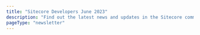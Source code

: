 ```yaml
---
title: "Sitecore Developers June 2023"
description: "Find out the latest news and updates in the Sitecore community."
pageType: "newsletter"
---
```

<NewsletterStory
      title="A Discussion with Sitecore's CPO Dave O’Flanagan"
      copy="In this episode, we dive deep into the exciting world of AI, as we explore the future of this game-changing technology. We’ll also discuss the possibility of personalization dying, and the ins and outs of cloud migration."
      image="https://go.sitecore.com/l/857953/2023-06-25/twjjgc/857953/1687714895ZySFDOHK/Untitled_design__7_.png"
      linkText="Watch now"
      linkHref="https://www.youtube.com/watch?v=R8mb1CB-9vc"
      variant="full-width"    />
<NewsletterStory 
      title="SUGCON India 2023 Updates"
      copy="SUGCON India 2023 CFS has officially closed and the organizing committee is reviewing all the sessions. This year's event will be held at the luxurious Grand Delhi Hotel. For the latest updates on SUGCON India 2023, be sure to follow us on Twitter @SUGCONF and visit our website. Tickets will be on sale next month! "
      image="https://go.sitecore.com/l/857953/2023-06-25/twjjgg/857953/1687715032iGzfEzCj/Untitled_design__8_.png"
      linkText="Learn more"
      linkHref="https://india.sugcon.events/"
      variant="full-width"    />
<NewsletterStory 
      title="What is Federated Search?"
      copy="In this video series, we're highlighting the work we've done to integrate Sitecore Search into the Sitecore Developer Portal. In this part Rob will introduce Federated Search, what it is, and how we leveraged it."
      image=""
      linkText="Watch now"
      linkHref="https://www.youtube.com/watch?v=i0tRKliVY8g"
    />
<NewsletterStory 
      title="Get Sitecore Personalize Decision Model result on your Backend code"
      copy="Explore this step-by-step guide on how to obtain personalized content for specific groups of users based on their behavior, using Sitecore Personalize Decision Model. Learn how set the logic and rules, create a web experience, and connect to the Sitecore Personalize API."
      image=""
      linkText="Read now"
      linkHref="https://sitecoretek.wordpress.com/2023/06/10/how-to-get-sitecore-personalize-decision-model-result-on-my-sitecore-backend-code/"
    />
<NewsletterStory 
      title="Experience the Best of SUGCON EUROPE 2023"
      copy="Missed SUGCON Europe 2023? No worries! Our YouTube channel now features an impressive lineup of presentations covering XM Cloud, Path to Composable, Marketing, and more. Head over to our channel now and immerse yourself in the latest insights and trends!"
      image=""
      linkText="Watch now"
      linkHref="https://www.youtube.com/playlist?list=PLvwdDTmlDsRyk2ewHFxOzQum3yMA-wooD"
    />
<NewsletterStory 
      title="Join the Next Virtual Houston SUG Meeting"
      copy="Don't miss the virtual Houston SUG on Thursday, July 13th at 3pm CT! This exciting event features four presenters sharing insights on a range of topics, including Content Hub, Webhooks, CDP, and Google Tag Manager. Each presenter will speak for about 20 minutes, providing plenty of opportunities to learn and engage with the community."
      image="https://go.sitecore.com/l/857953/2023-06-25/twjjgk/857953/1687715386W0SN8Dzs/Untitled_design__10_.png"
      linkText="Learn more"
      linkHref="https://go.sitecore.com/e/857953/e-user-group-events-294145885-/twjm28/597077152?h=h5aFm80JJJQLrOEe1T8qQ87sjvUOEQ0EZ7gJNly6iMI"
      variant="full-width"    />
<NewsletterStory 
      title="Integrate Content Hub With Next.js Using Reverse Proxy Calls"
      copy="Discover how to seamlessly integrate Sitecore Content Hub with Next.js using reverse proxy calls. By leveraging Next.js and implementing reverse proxy calls, developers can streamline communication while ensuring the security of sensitive information."
      image=""
      linkHref="https://andrelom.github.io/endless/posts/seamless-integration-of-sitecore-content-hub-with-nextjs-using-reverse-proxy-calls/"
    />
<NewsletterStory 
      title="Introduction to Sitecore Next.js"
      copy="Explore this guide to developing with Sitecore Next.js. This is a perfect starting point for developers who are new to building Sitecore solutions in a headless, Next.js environment."
      image=""
      linkHref="https://sitecore-nextjs-guide.hakmeng.com/"
    />
<NewsletterStory 
      title="Sitecore Content Hub ONE for developers"
      copy="Curious about hosting your Next.js app outside of Vercel? Explore Next.js hosting alternatives, recommending Netlify and AWS Amplify. Discover the benefits and possibilities of hosting your Next.js app outside Vercel."
      image=""
      linkHref="https://miguelminoldo.fr/2023/06/06/an-introduction-to-sitecore-content-hub-one-for-developers/"
    />
<NewsletterStory 
      title="Beyond Vercel: Hosting Alternatives for Next.js"
      copy="If you are just curious about Sitecore XM Cloud, or are taking early steps with this platform, read through the Mastering XM Cloud series. Learn about the new SaaS offering from Sitecore as of today."
      image=""
      linkText="Watch now"
      linkHref="https://www.youtube.com/watch?v=db6beWwcyjI"
    />
<NewsletterStory 
      title="Do you REALLY need SSR?"
      copy="Have you ever wondered if Server Side Rendering (SSR) is necessary for your application? Take a dive deep into the world of SSR and explore the benefits of React Server Components, Next.js, Remix, and more."
      image=""
      linkText="Watch now"
      linkHref="https://www.youtube.com/watch?v=kUs-fH1k-aM"
    />
<NewsletterStory 
      title="Getting to know Sitecore Search "
      copy="This exciting blog series covers everything you need to know about Sitecore Search. Explore Sitecore Search UI, along with basic terminology. Learn all about the default setup and configuration, and look at managing users and role permissions."
      image=""
      linkHref="https://blogs.perficient.com/2023/04/24/getting-to-know-sitecore-search/"
    />
<NewsletterStory 
      title="Sitecore Personalize: New Developer Focused API Keys"
      copy="Sitecore Personalize has a new feature taht enables developers to create access tokens (JWT Tokens) for specific purposes. Check out this step-by-step walkthrough on how to create these tokens and how to use them!"
      image=""
      linkHref="https://dylanyoung.dev/insights/sitecore-personalize-new-developer-focused-api-keys/"
    />
<NewsletterStory 
      title="The Future of Sitecore Content Hub CMP After Content Hub ONE's Release"
      copy="Explore the similarities and major differences between Sitecore Content Hub CMP and Content Hub ONE. Gain detailed insights and comparisons of the features and benefits of each solution."
      image=""
      linkHref="https://timmarsh.co.uk/2023/06/16/what-happens-to-sitecore-content-hub-cmp-now-that-content-hub-one-is-here/"
    />
<NewsletterStory 
      title="Discover Vercel's Exciting New Release Updates"
      copy="Are you interested in discovering more about Vercel's recent releases? Join host Joshua Hover as he engages in an insightful conversation with Luke Pace, where they explore the exciting new features introduced by Vercel and their benefits."
      image=""
      linkText="Listen now"
      linkHref="https://podcasts.apple.com/au/podcast/discover-vercels-exciting-new-release-updates/id1644956117?i=1000615085314"
    />
